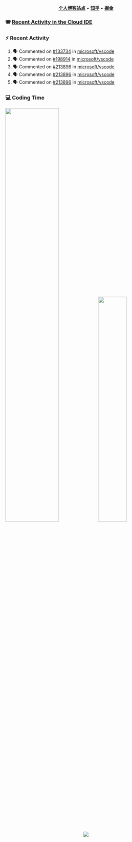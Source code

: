 <p align="center">
    <b><a href="https://yiliang.site">个人博客站点</a></b>
    •
    <b><a href="https://www.zhihu.com/people/Mrz2J">知乎</a></b>
    •
    <b><a href="https://juejin.im/user/2629687542813016">掘金</a></b>
</p>

### :accordion: [Recent Activity in the Cloud IDE](https://github.com/cloud-webide/.github)

### :zap: Recent Activity

<!--START_SECTION:activity-->

1. 🗣 Commented on [#133734](https://github.com/microsoft/vscode/issues/133734#issuecomment-2235783162) in [microsoft/vscode](https://github.com/microsoft/vscode)
2. 🗣 Commented on [#198914](https://github.com/microsoft/vscode/issues/198914#issuecomment-2191717966) in [microsoft/vscode](https://github.com/microsoft/vscode)
3. 🗣 Commented on [#213896](https://github.com/microsoft/vscode/pull/213896#issuecomment-2142454582) in [microsoft/vscode](https://github.com/microsoft/vscode)
4. 🗣 Commented on [#213896](https://github.com/microsoft/vscode/pull/213896#issuecomment-2141124776) in [microsoft/vscode](https://github.com/microsoft/vscode)
5. 🗣 Commented on [#213896](https://github.com/microsoft/vscode/pull/213896#issuecomment-2140053013) in [microsoft/vscode](https://github.com/microsoft/vscode)

<!--END_SECTION:activity-->

### 💻 Coding Time

<img align="" width="57.5%" src="https://github-readme-stats.vercel.app/api?username=yiliang114&hide_title=true&hide_border=true&show_icons=true&include_all_commits=true&line_height=21&theme=vue-dark&border_radius=0" /><img align="" width="42.4%" src="https://github-readme-stats.vercel.app/api/top-langs/?username=yiliang114&hide_title=true&hide_border=true&layout=compact&theme=vue-dark&border_radius=0" />

<div align="center">
    <img src="https://github-readme-streak-stats.herokuapp.com/?user=yiliang114" />
</div>
